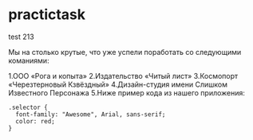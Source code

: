 # practictask


test 213

Мы на столько крутые, что уже успели поработать со следующими команиями:

1.ООО «Рога и копыта»
2.Издательство «Читый лист»
3.Космопорт «Черезтерновый Кзвёздный»
4.Дизайн-студия имени Слишком Известного Персонажа
5.Ниже пример кода из нашего приложения:

```
.selector {
  font-family: "Awesome", Arial, sans-serif;
  color: red;
}
```